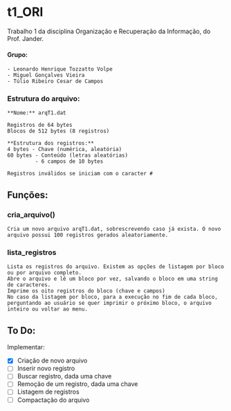 # t1_ORI
Trabalho 1 da disciplina Organização e Recuperação da Informação, do Prof. Jander.

#### **Grupo:**
    - Leonardo Henrique Tozzatto Volpe
    - Miguel Gonçalves Vieira
    - Túlio Ribeiro Cesar de Campos


### Estrutura do arquivo:

    **Nome:** arqT1.dat

    Registros de 64 bytes
    Blocos de 512 bytes (8 registros)

    **Estrutura dos registros:**
    4 bytes - Chave (numérica, aleatória)
    60 bytes - Conteúdo (letras aleatórias)
             - 6 campos de 10 bytes

    Registros inválidos se iniciam com o caracter #

## Funções:

### cria_arquivo()
    Cria um novo arquivo arqT1.dat, sobrescrevendo caso já exista. O novo arquivo possui 100 registros gerados aleatoriamente.

### lista_registros
    Lista os registros do arquivo. Existem as opções de listagem por bloco ou por arquivo completo.
    Abre o arquivo e lê um bloco por vez, salvando o bloco em uma string de caracteres.
    Imprime os oito registros do bloco (chave e campos)
    No caso da listagem por bloco, para a execução no fim de cada bloco, perguntando ao usuário se quer imprimir o próximo bloco, o arquivo inteiro ou voltar ao menu.


## To Do:

Implementar:
- [x] Criação de novo arquivo
- [ ] Inserir novo registro
- [ ] Buscar registro, dada uma chave
- [ ] Remoção de um registro, dada uma chave
- [ ] Listagem de registros
- [ ] Compactação do arquivo